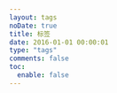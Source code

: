 ```yaml
---
layout: tags
noDate: true
title: 标签
date: 2016-01-01 00:00:01
type: "tags"
comments: false
toc:
  enable: false
---
```

